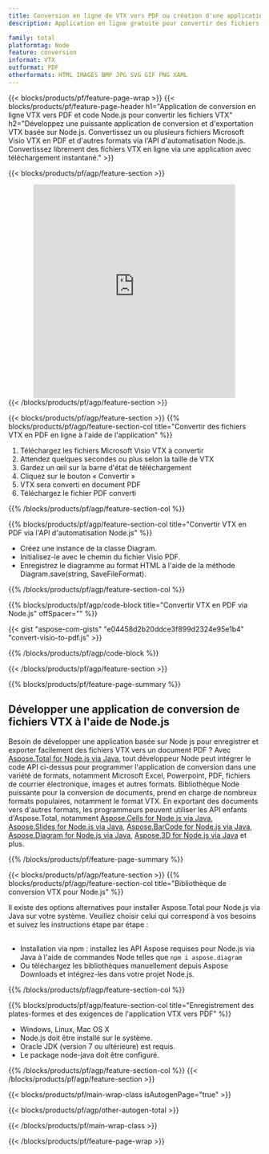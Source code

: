 ```yaml
---
title: Conversion en ligne de VTX vers PDF ou création d'une application basée sur Node.js pour convertir des fichiers VTX
description: Application en ligne gratuite pour convertir des fichiers VTX en PDF. Code de la bibliothèque de conversion Node.js pour les documents Microsoft Visio VTX. 

family: total
platformtag: Node
feature: conversion
informat: VTX
outformat: PDF
otherformats: HTML IMAGES BMP JPG SVG GIF PNG XAML
---
```

{{< blocks/products/pf/feature-page-wrap >}}
{{< blocks/products/pf/feature-page-header h1="Application de conversion en ligne VTX vers PDF et code Node.js pour convertir les fichiers VTX" h2="Développez une puissante application de conversion et d'exportation VTX basée sur Node.js. Convertissez un ou plusieurs fichiers Microsoft Visio VTX en PDF et d'autres formats via l'API d'automatisation Node.js. Convertissez librement des fichiers VTX en ligne via une application avec téléchargement instantané." >}}


{{< blocks/products/pf/agp/feature-section >}}

<div class="container-fluid agp-content bg-white aboutfile box-1 vh100 section nopbtm">
<div class=container>
<div class=row>
<div class="demobox tc col-md-12 padding-0" align="center">

<iframe title="Application gratuite de conversion en ligne VTX vers PDF" style="border: none; height: 426px;" scrolling="no" src="https://total-conversion-app-65z5r2lp.k8s.dynabic.com/?to=pdf&from=vtx" id="child-iframe" width="80%"></iframe>

</div></div>
</div></div>
{{< /blocks/products/pf/agp/feature-section >}}


{{< blocks/products/pf/agp/feature-section >}}
{{% blocks/products/pf/agp/feature-section-col title="Convertir des fichiers VTX en PDF en ligne à l'aide de l'application" %}}

1. Téléchargez les fichiers Microsoft Visio VTX à convertir
1. Attendez quelques secondes ou plus selon la taille de VTX
1. Gardez un œil sur la barre d'état de téléchargement
1. Cliquez sur le bouton « Convertir »
1. VTX sera converti en document PDF
1. Téléchargez le fichier PDF converti

{{% /blocks/products/pf/agp/feature-section-col %}}

{{% blocks/products/pf/agp/feature-section-col title="Convertir VTX en PDF via l'API d'automatisation Node.js" %}}

- Créez une instance de la classe Diagram.
- Initialisez-le avec le chemin du fichier Visio PDF.
- Enregistrez le diagramme au format HTML à l'aide de la méthode Diagram.save(string, SaveFileFormat).

{{% /blocks/products/pf/agp/feature-section-col %}}

{{% blocks/products/pf/agp/code-block title="Convertir VTX en PDF via Node.js" offSpacer="" %}}

{{< gist "aspose-com-gists" "e04458d2b20ddce3f899d2324e95e1b4" "convert-visio-to-pdf.js" >}}

{{% /blocks/products/pf/agp/code-block %}}

{{< /blocks/products/pf/agp/feature-section >}}

{{% blocks/products/pf/feature-page-summary %}}

<h2>Développer une application de conversion de fichiers VTX à l'aide de Node.js</h2>

Besoin de développer une application basée sur Node js pour enregistrer et exporter facilement des fichiers VTX vers un document PDF ? Avec [Aspose.Total for Node.js via Java](https://products.aspose.com/total/fr/nodejs-java/), tout développeur Node peut intégrer le code API ci-dessus pour programmer l'application de conversion dans une variété de formats, notamment Microsoft Excel, Powerpoint, PDF, fichiers de courrier électronique, images et autres formats. Bibliothèque Node puissante pour la conversion de documents, prend en charge de nombreux formats populaires, notamment le format VTX. En exportant des documents vers d'autres formats, les programmeurs peuvent utiliser les API enfants d'Aspose.Total, notamment [Aspose.Cells for Node.js via Java](https://products.aspose.com/cells/fr/nodejs-java/), [Aspose.Slides for Node.js via Java](https://products.aspose.com/slides/fr/nodejs-java/), [Aspose.BarCode for Node.js via Java](https://products.aspose.com/barcode/fr/nodejs-java/), [Aspose.Diagram for Node.js via Java](https://products.aspose.com/diagram/fr/nodejs-java/), [Aspose.3D for Node.js via Java](https://products.aspose.com/3d/fr/nodejs-java/) et plus. 
 
 

{{% /blocks/products/pf/feature-page-summary %}}

{{< blocks/products/pf/agp/feature-section >}}
{{% blocks/products/pf/agp/feature-section-col title="Bibliothèque de conversion VTX pour Node.js" %}}

Il existe des options alternatives pour installer Aspose.Total pour Node.js via Java sur votre système. Veuillez choisir celui qui correspond à vos besoins et suivez les instructions étape par étape :<br /><br />

- Installation via npm : installez les API Aspose requises pour Node.js via Java à l'aide de commandes Node telles que ```npm i aspose.diagram```
- Ou téléchargez les bibliothèques manuellement depuis Aspose Downloads et intégrez-les dans votre projet Node.js.

{{% /blocks/products/pf/agp/feature-section-col %}}

{{% blocks/products/pf/agp/feature-section-col title="Enregistrement des plates-formes et des exigences de l'application VTX vers PDF" %}}

- Windows, Linux, Mac OS X
- Node.js doit être installé sur le système.
- Oracle JDK (version 7 ou ultérieure) est requis.
- Le package node-java doit être configuré.

{{% /blocks/products/pf/agp/feature-section-col %}}
{{< /blocks/products/pf/agp/feature-section >}}

{{< blocks/products/pf/main-wrap-class isAutogenPage="true" >}}

{{< blocks/products/pf/agp/other-autogen-total >}}

{{< /blocks/products/pf/main-wrap-class >}}

{{< /blocks/products/pf/feature-page-wrap >}}